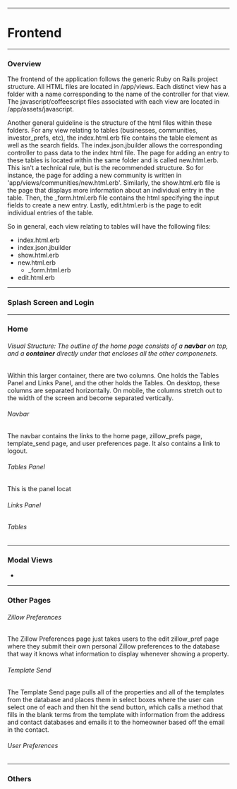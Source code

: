 



--------------
# Frontend 

------------
### Overview

The frontend of the application follows the generic Ruby on Rails project structure. All HTML files are located in /app/views. Each distinct view has a folder with a name corresponding to the name of the controller for that view. The javascript/coffeescript files associated with each view are located in /app/assets/javascript.

Another general guideline is the structure of the html files within these folders. For any view relating to tables (businesses, communities, investor_prefs, etc), the index.html.erb file contains the table element as well as the search fields. The index.json.jbuilder allows the corresponding controller to pass data to the index html file. The page for adding an entry to these tables is located within the same folder and is called new.html.erb. This isn't a technical rule, but is the recommended structure. So for instance, the page for adding a new community is written in 'app/views/communities/new.html.erb'. Similarly, the show.html.erb file is the page that displays more information about an individual entry in the table. Then, the _form.html.erb file contains the html specifying the input fields to create a new entry. Lastly, edit.html.erb is the page to edit individual entries of the table. 

So in general, each view relating to tables will have the following files:
* index.html.erb
* index.json.jbuilder
* show.html.erb
* new.html.erb
    * _form.html.erb
* edit.html.erb


------------
### Splash Screen and Login


------------
### Home

###### Visual Structure: The outline of the home page consists of a **navbar** on top, and a **container** directly under that encloses all the other componenets.
Within this larger container, there are two columns. One holds the Tables Panel and Links Panel, and the other holds the Tables. On desktop, these columns are separated horizontally. On mobile, the columns stretch out to the width of the screen and become separated vertically.


###### Navbar
The navbar contains the links to the home page, zillow\_prefs page, template\_send page, and user preferences page. It also contains a link to logout.

###### Tables Panel
This is the panel locat

###### Links Panel

###### Tables


------------
### Modal Views

* 


------------
### Other Pages

###### Zillow Preferences 
The Zillow Preferences page just takes users to the edit zillow\_pref page where they submit their own personal Zillow preferences to the database that way it knows what information to display whenever showing a property.

###### Template Send 
The Template Send page pulls all of the properties and all of the templates from the database and places them in select boxes where the user can select one of each and then hit the send button, which calls a method that fills in the blank terms from the template with information from the address and contact databases and emails it to the homeowner based off the email in the contact.

###### User Preferences

------------
### Others